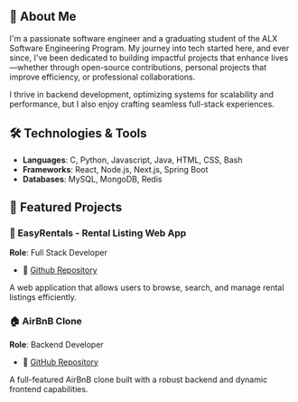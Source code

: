## 🚀 About Me

I'm a passionate software engineer and a graduating student of the ALX Software Engineering Program. My journey into tech started here, and ever since, I've been dedicated to building impactful projects that enhance lives—whether through open-source contributions, personal projects that improve efficiency, or professional collaborations.

I thrive in backend development, optimizing systems for scalability and performance, but I also enjoy crafting seamless full-stack experiences.


## 🛠️ Technologies & Tools

* **Languages**: C, Python, Javascript, Java, HTML, CSS, Bash
* **Frameworks**: React, Node.js, Next.js, Spring Boot
* **Databases**: MySQL, MongoDB, Redis


## 📌 Featured Projects

### 🏡 EasyRentals - Rental Listing Web App
**Role**: Full Stack Developer
* 📂 [Github Repository](https://github.com/maiko254/easyrentals "easyrentals")

A web application that allows users to browse, search, and manage rental listings efficiently.

### 🏠 AirBnB Clone
**Role**: Backend Developer
* 📂 [GitHub Repository](https://github.com/maiko254/AirBnB_clone_v4 "AirBnB Clone")

A full-featured AirBnB clone built with a robust backend and dynamic frontend capabilities.
<!--
**maiko254/maiko254** is a ✨ _special_ ✨ repository because its `README.md` (this file) appears on your GitHub profile.

Here are some ideas to get you started:

- 🔭 I’m currently working on ...
- 🌱 I’m currently learning ...
- 👯 I’m looking to collaborate on ...
- 🤔 I’m looking for help with ...
- 💬 Ask me about ...
- 📫 How to reach me: ...
- 😄 Pronouns: ...
- ⚡ Fun fact: ...
-->
